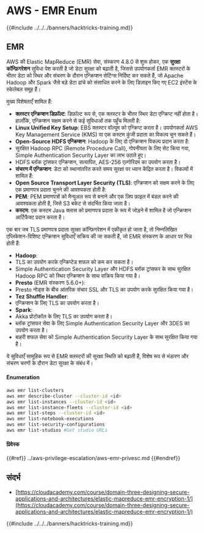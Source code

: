 # AWS - EMR Enum

{{#include ../../../banners/hacktricks-training.md}}

## EMR

AWS की Elastic MapReduce (EMR) सेवा, संस्करण 4.8.0 से शुरू होकर, एक **सुरक्षा कॉन्फ़िगरेशन** सुविधा पेश करती है जो डेटा सुरक्षा को बढ़ाती है, जिससे उपयोगकर्ता EMR क्लस्टरों के भीतर डेटा को स्थिर और संचरण के दौरान एन्क्रिप्शन सेटिंग्स निर्दिष्ट कर सकते हैं, जो Apache Hadoop और Spark जैसे बड़े डेटा ढांचे को संसाधित करने के लिए डिज़ाइन किए गए EC2 इंस्टेंस के स्केलेबल समूह हैं।

मुख्य विशेषताएँ शामिल हैं:

- **क्लस्टर एन्क्रिप्शन डिफ़ॉल्ट**: डिफ़ॉल्ट रूप से, एक क्लस्टर के भीतर स्थिर डेटा एन्क्रिप्ट नहीं होता है। हालाँकि, एन्क्रिप्शन सक्षम करने से कई सुविधाओं तक पहुँच मिलती है:
- **Linux Unified Key Setup**: EBS क्लस्टर वॉल्यूम को एन्क्रिप्ट करता है। उपयोगकर्ता AWS Key Management Service (KMS) या एक कस्टम कुंजी प्रदाता का विकल्प चुन सकते हैं।
- **Open-Source HDFS एन्क्रिप्शन**: Hadoop के लिए दो एन्क्रिप्शन विकल्प प्रदान करता है:
- सुरक्षित Hadoop RPC (Remote Procedure Call), गोपनीयता के लिए सेट किया गया, Simple Authentication Security Layer का लाभ उठाते हुए।
- HDFS ब्लॉक ट्रांसफर एन्क्रिप्शन, सत्यापित, AES-256 एल्गोरिदम का उपयोग करता है।
- **संचरण में एन्क्रिप्शन**: डेटा को स्थानांतरित करते समय सुरक्षा पर ध्यान केंद्रित करता है। विकल्पों में शामिल हैं:
- **Open Source Transport Layer Security (TLS)**: एन्क्रिप्शन को सक्षम करने के लिए एक प्रमाणपत्र प्रदाता चुनने की आवश्यकता होती है:
- **PEM**: PEM प्रमाणपत्रों को मैन्युअल रूप से बनाने और एक ज़िप फ़ाइल में बंडल करने की आवश्यकता होती है, जिसे S3 बकेट से संदर्भित किया जाता है।
- **कस्टम**: एक कस्टम Java क्लास को प्रमाणपत्र प्रदाता के रूप में जोड़ने में शामिल है जो एन्क्रिप्शन आर्टिफैक्ट प्रदान करता है।

एक बार जब TLS प्रमाणपत्र प्रदाता सुरक्षा कॉन्फ़िगरेशन में एकीकृत हो जाता है, तो निम्नलिखित एप्लिकेशन-विशिष्ट एन्क्रिप्शन सुविधाएँ सक्रिय की जा सकती हैं, जो EMR संस्करण के आधार पर भिन्न होती हैं:

- **Hadoop**:
- TLS का उपयोग करके एन्क्रिप्टेड शफल को कम कर सकता है।
- Simple Authentication Security Layer और HDFS ब्लॉक ट्रांसफर के साथ सुरक्षित Hadoop RPC को स्थिर एन्क्रिप्शन के साथ सक्रिय किया गया है।
- **Presto** (EMR संस्करण 5.6.0+):
- Presto नोड्स के बीच आंतरिक संचार SSL और TLS का उपयोग करके सुरक्षित किया गया है।
- **Tez Shuffle Handler**:
- एन्क्रिप्शन के लिए TLS का उपयोग करता है।
- **Spark**:
- Akka प्रोटोकॉल के लिए TLS का उपयोग करता है।
- ब्लॉक ट्रांसफर सेवा के लिए Simple Authentication Security Layer और 3DES का उपयोग करता है।
- बाहरी शफल सेवा को Simple Authentication Security Layer के साथ सुरक्षित किया गया है।

ये सुविधाएँ सामूहिक रूप से EMR क्लस्टरों की सुरक्षा स्थिति को बढ़ाती हैं, विशेष रूप से भंडारण और संचरण चरणों के दौरान डेटा सुरक्षा के संबंध में।

#### Enumeration
```bash
aws emr list-clusters
aws emr describe-cluster --cluster-id <id>
aws emr list-instances --cluster-id <id>
aws emr list-instance-fleets --cluster-id <id>
aws emr list-steps --cluster-id <id>
aws emr list-notebook-executions
aws emr list-security-configurations
aws emr list-studios #Get studio URLs
```
#### प्रिवेस्क

{{#ref}}
../aws-privilege-escalation/aws-emr-privesc.md
{{#endref}}

## संदर्भ

- [https://cloudacademy.com/course/domain-three-designing-secure-applications-and-architectures/elastic-mapreduce-emr-encryption-1/](https://cloudacademy.com/course/domain-three-designing-secure-applications-and-architectures/elastic-mapreduce-emr-encryption-1/)

{{#include ../../../banners/hacktricks-training.md}}

